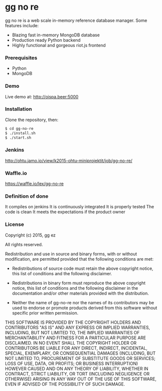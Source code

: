 # gg no re

gg no re is a web scale in-memory reference database manager. Some features include:

- Blazing fast in-memory MongoDB database
- Production ready Python backend
- Highly functional and gorgeous riot.js frontend

### Prerequisites

- Python
- MongoDB

### Demo

Live demo at: http://oispa.beer:5000

### Installation

  Clone the repository, then:
  ```sh
  $ cd gg-no-re
  $ ./install.sh
  $ ./start.sh
```

### Jenkins

http://ohtu.jamo.io/view/k2015-ohtu-miniprojektit/job/gg-no-re/

### Waffle.io

https://waffle.io/lex/gg-no-re

### Definition of done

It compiles on jenkins
It is continuously integrated
It is properly tested
The code is clean
It meets the expectations if the product owner

### License

Copyright (c) 2015, gg ez

All rights reserved.

Redistribution and use in source and binary forms, with or without
modification, are permitted provided that the following conditions are met:

* Redistributions of source code must retain the above copyright notice, this
  list of conditions and the following disclaimer.

* Redistributions in binary form must reproduce the above copyright notice,
  this list of conditions and the following disclaimer in the documentation
  and/or other materials provided with the distribution.

* Neither the name of gg-no-re nor the names of its
  contributors may be used to endorse or promote products derived from
  this software without specific prior written permission.

THIS SOFTWARE IS PROVIDED BY THE COPYRIGHT HOLDERS AND CONTRIBUTORS "AS IS"
AND ANY EXPRESS OR IMPLIED WARRANTIES, INCLUDING, BUT NOT LIMITED TO, THE
IMPLIED WARRANTIES OF MERCHANTABILITY AND FITNESS FOR A PARTICULAR PURPOSE ARE
DISCLAIMED. IN NO EVENT SHALL THE COPYRIGHT HOLDER OR CONTRIBUTORS BE LIABLE
FOR ANY DIRECT, INDIRECT, INCIDENTAL, SPECIAL, EXEMPLARY, OR CONSEQUENTIAL
DAMAGES (INCLUDING, BUT NOT LIMITED TO, PROCUREMENT OF SUBSTITUTE GOODS OR
SERVICES; LOSS OF USE, DATA, OR PROFITS; OR BUSINESS INTERRUPTION) HOWEVER
CAUSED AND ON ANY THEORY OF LIABILITY, WHETHER IN CONTRACT, STRICT LIABILITY,
OR TORT (INCLUDING NEGLIGENCE OR OTHERWISE) ARISING IN ANY WAY OUT OF THE USE
OF THIS SOFTWARE, EVEN IF ADVISED OF THE POSSIBILITY OF SUCH DAMAGE.
